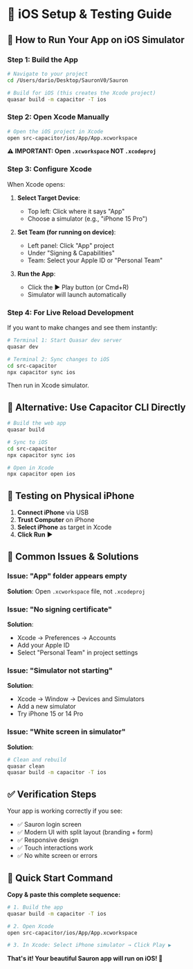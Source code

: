# 📱 iOS Setup & Testing Guide

## 🎯 **How to Run Your App on iOS Simulator**

### **Step 1: Build the App**
```bash
# Navigate to your project
cd /Users/dario/Desktop/SauronV0/Sauron

# Build for iOS (this creates the Xcode project)
quasar build -m capacitor -T ios
```

### **Step 2: Open Xcode Manually**
```bash
# Open the iOS project in Xcode
open src-capacitor/ios/App/App.xcworkspace
```

**⚠️ IMPORTANT: Open `.xcworkspace` NOT `.xcodeproj`**

### **Step 3: Configure Xcode**

When Xcode opens:

1. **Select Target Device**:
   - Top left: Click where it says "App" 
   - Choose a simulator (e.g., "iPhone 15 Pro")

2. **Set Team (for running on device)**:
   - Left panel: Click "App" project
   - Under "Signing & Capabilities"
   - Team: Select your Apple ID or "Personal Team"

3. **Run the App**:
   - Click the ▶️ Play button (or Cmd+R)
   - Simulator will launch automatically

### **Step 4: For Live Reload Development**

If you want to make changes and see them instantly:

```bash
# Terminal 1: Start Quasar dev server
quasar dev

# Terminal 2: Sync changes to iOS
cd src-capacitor
npx capacitor sync ios
```

Then run in Xcode simulator.

## 🔧 **Alternative: Use Capacitor CLI Directly**

```bash
# Build the web app
quasar build

# Sync to iOS
cd src-capacitor
npx capacitor sync ios

# Open in Xcode
npx capacitor open ios
```

## 📱 **Testing on Physical iPhone**

1. **Connect iPhone** via USB
2. **Trust Computer** on iPhone
3. **Select iPhone** as target in Xcode
4. **Click Run** ▶️

## 🐛 **Common Issues & Solutions**

### **Issue: "App" folder appears empty**
**Solution**: Open `.xcworkspace` file, not `.xcodeproj`

### **Issue: "No signing certificate"**
**Solution**: 
- Xcode → Preferences → Accounts
- Add your Apple ID
- Select "Personal Team" in project settings

### **Issue: "Simulator not starting"**
**Solution**:
- Xcode → Window → Devices and Simulators
- Add a new simulator
- Try iPhone 15 or 14 Pro

### **Issue: "White screen in simulator"**
**Solution**:
```bash
# Clean and rebuild
quasar clean
quasar build -m capacitor -T ios
```

## ✅ **Verification Steps**

Your app is working correctly if you see:
- ✅ Sauron login screen
- ✅ Modern UI with split layout (branding + form)
- ✅ Responsive design
- ✅ Touch interactions work
- ✅ No white screen or errors

## 🚀 **Quick Start Command**

**Copy & paste this complete sequence:**

```bash
# 1. Build the app
quasar build -m capacitor -T ios

# 2. Open Xcode
open src-capacitor/ios/App/App.xcworkspace

# 3. In Xcode: Select iPhone simulator → Click Play ▶️
```

**That's it! Your beautiful Sauron app will run on iOS! 📱**